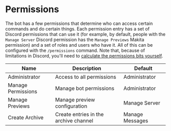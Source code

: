 # Permissions

The bot has a few permissions that determine who can access certain commands and do certain
things. Each permission entry has a set of Discord permissions that can use it (for example,
by default, people with the `Manage Server` Discord permission has the `Manage Previews`
Makita permission) and a set of roles and users who have it. All of this can be configured
with the `/permissions` command. Note that, because of limitations in Discord, you'll need
to [calculate the permissions bits yourself](https://discordapi.com/permissions.html).

Name               | Description                           | Default      
-------------------|---------------------------------------|--------------
Administrator      | Access to all permissions             | Administrator
Manage Permissions | Manage bot permissions                | Administrator
Manage Previews    | Manage preview configuration          | Manage Server
Create Archive     | Create entries in the archive channel | Manage Messages
